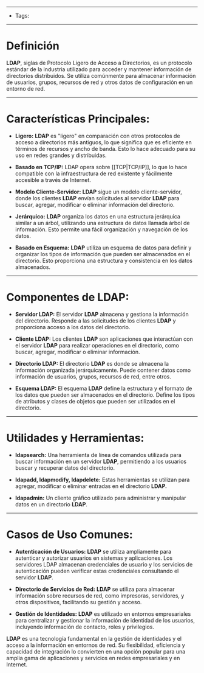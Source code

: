 ___

- Tags:

___
# Definición 

**LDAP**, siglas de Protocolo Ligero de Acceso a Directorios, es un protocolo estándar de la industria utilizado para acceder y mantener información de directorios distribuidos. Se utiliza comúnmente para almacenar información de usuarios, grupos, recursos de red y otros datos de configuración en un entorno de red.

___
# Características Principales:

- **Ligero:** **LDAP** es "ligero" en comparación con otros protocolos de acceso a directorios más antiguos, lo que significa que es eficiente en términos de recursos y ancho de banda. Esto lo hace adecuado para su uso en redes grandes y distribuidas.

- **Basado en TCP/IP:** LDAP opera sobre [[TCP|TCP/IP]], lo que lo hace compatible con la infraestructura de red existente y fácilmente accesible a través de Internet.

- **Modelo Cliente-Servidor:** **LDAP** sigue un modelo cliente-servidor, donde los clientes **LDAP** envían solicitudes al servidor **LDAP** para buscar, agregar, modificar o eliminar información del directorio.

- **Jerárquico:** **LDAP** organiza los datos en una estructura jerárquica similar a un árbol, utilizando una estructura de datos llamada árbol de información. Esto permite una fácil organización y navegación de los datos.

- **Basado en Esquema:** **LDAP** utiliza un esquema de datos para definir y organizar los tipos de información que pueden ser almacenados en el directorio. Esto proporciona una estructura y consistencia en los datos almacenados.

___
# Componentes de LDAP:

- **Servidor LDAP:** El servidor **LDAP** almacena y gestiona la información del directorio. Responde a las solicitudes de los clientes **LDAP** y proporciona acceso a los datos del directorio.

- **Cliente LDAP:** Los clientes **LDAP** son aplicaciones que interactúan con el servidor **LDAP** para realizar operaciones en el directorio, como buscar, agregar, modificar o eliminar información.

- **Directorio LDAP:** El directorio **LDAP** es donde se almacena la información organizada jerárquicamente. Puede contener datos como información de usuarios, grupos, recursos de red, entre otros.

- **Esquema LDAP:** El esquema **LDAP** define la estructura y el formato de los datos que pueden ser almacenados en el directorio. Define los tipos de atributos y clases de objetos que pueden ser utilizados en el directorio.

___
# Utilidades y Herramientas:

- **ldapsearch:** Una herramienta de línea de comandos utilizada para buscar información en un servidor **LDAP**, permitiendo a los usuarios buscar y recuperar datos del directorio.

- **ldapadd, ldapmodify, ldapdelete:** Estas herramientas se utilizan para agregar, modificar o eliminar entradas en el directorio **LDAP.**

- **ldapadmin:** Un cliente gráfico utilizado para administrar y manipular datos en un directorio **LDAP**.

___
# Casos de Uso Comunes:

- **Autenticación de Usuarios:** **LDAP** se utiliza ampliamente para autenticar y autorizar usuarios en sistemas y aplicaciones. Los servidores LDAP almacenan credenciales de usuario y los servicios de autenticación pueden verificar estas credenciales consultando el servidor **LDAP**.

- **Directorio de Servicios de Red:** **LDAP** se utiliza para almacenar información sobre recursos de red, como impresoras, servidores, y otros dispositivos, facilitando su gestión y acceso.

- **Gestión de Identidades:** **LDAP** es utilizado en entornos empresariales para centralizar y gestionar la información de identidad de los usuarios, incluyendo información de contacto, roles y privilegios.

**LDAP** es una tecnología fundamental en la gestión de identidades y el acceso a la información en entornos de red. Su flexibilidad, eficiencia y capacidad de integración lo convierten en una opción popular para una amplia gama de aplicaciones y servicios en redes empresariales y en Internet.